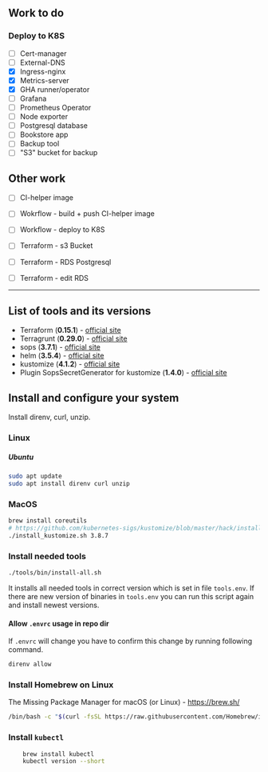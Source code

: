 ## Work to do

### Deploy to K8S

- [ ] Cert-manager
- [ ] External-DNS
- [x] Ingress-nginx
- [x] Metrics-server
- [x] GHA runner/operator
- [ ] Grafana
- [ ] Prometheus Operator
- [ ] Node exporter
- [ ] Postgresql database
- [ ] Bookstore app
- [ ] Backup tool
- [ ] "S3" bucket for backup

## Other work

- [ ] CI-helper image
- [ ] Wokrflow - build + push CI-helper image
- [ ] Workflow - deploy to K8S
- [ ] Terraform - s3 Bucket
- [ ] Terraform - RDS Postgresql
- [ ] Terraform - edit RDS


-------------------------------------------------------------------------

## List of tools and its versions

* Terraform (**0.15.1**) - [official site](https://www.terraform.io/downloads.html)
* Terragrunt (**0.29.0**) - [official site](https://terragrunt.gruntwork.io/docs/getting-started/install/)
* sops (**3.7.1**) - [official site](https://github.com/mozilla/sops)
* helm (**3.5.4**) - [official site](https://helm.sh/)
* kustomize (**4.1.2**) - [official site](https://kustomize.io/)
* Plugin SopsSecretGenerator for kustomize (**1.4.0**) - [official site](https://github.com/goabout/kustomize-sopssecretgenerator/)

## Install and configure your system
Install direnv, curl, unzip.

### Linux

##### Ubuntu
```bash
sudo apt update
sudo apt install direnv curl unzip
```

### MacOS
```bash
brew install coreutils
# https://github.com/kubernetes-sigs/kustomize/blob/master/hack/install_kustomize.sh
./install_kustomize.sh 3.8.7
```

### Install needed tools

```bash
./tools/bin/install-all.sh
```
It installs all needed tools in correct version which is set in file `tools.env`.
If there are new version of binaries in `tools.env` you can run this script again and install newest versions.


#### Allow `.envrc` usage in repo dir
If `.envrc` will change you have to confirm this change by running following command.

```bash
direnv allow
```

### Install Homebrew on Linux

The Missing Package Manager for macOS (or Linux) - https://brew.sh/

```bash
/bin/bash -c "$(curl -fsSL https://raw.githubusercontent.com/Homebrew/install/master/install.sh)"
```

### Install `kubectl`
```bash
    brew install kubectl
    kubectl version --short
```